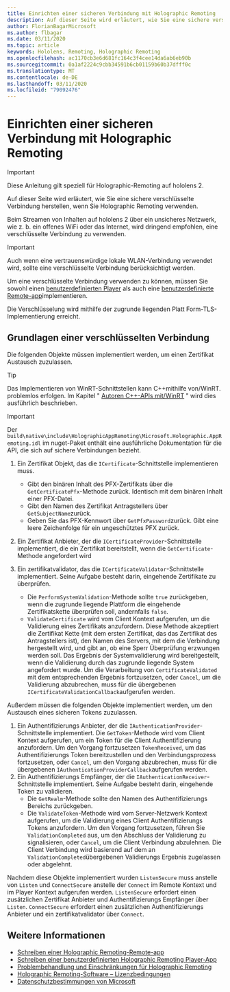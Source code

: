 ```yaml
---
title: Einrichten einer sicheren Verbindung mit Holographic Remoting
description: Auf dieser Seite wird erläutert, wie Sie eine sichere verschlüsselte Verbindung herstellen, wenn Sie Holographic Remoting verwenden.
author: FlorianBagarMicrosoft
ms.author: flbagar
ms.date: 03/11/2020
ms.topic: article
keywords: Hololens, Remoting, Holographic Remoting
ms.openlocfilehash: ac1170cb3e6d681fc164c3f4cee14da6ab6eb90b
ms.sourcegitcommit: 0a1af2224c9cbb34591b6cb01159b60b37dfff0c
ms.translationtype: MT
ms.contentlocale: de-DE
ms.lasthandoff: 03/11/2020
ms.locfileid: "79092476"
---
```

# <a name="establishing-a-secure-connection-with-holographic-remoting"></a>Einrichten einer sicheren Verbindung mit Holographic Remoting

>[!IMPORTANT]
>Diese Anleitung gilt speziell für Holographic-Remoting auf hololens 2.

Auf dieser Seite wird erläutert, wie Sie eine sichere verschlüsselte Verbindung herstellen, wenn Sie Holographic Remoting verwenden.

Beim Streamen von Inhalten auf hololens 2 über ein unsicheres Netzwerk, wie z. b. ein offenes WiFi oder das Internet, wird dringend empfohlen, eine verschlüsselte Verbindung zu verwenden.

>[!IMPORTANT]
>Auch wenn eine vertrauenswürdige lokale WLAN-Verbindung verwendet wird, sollte eine verschlüsselte Verbindung berücksichtigt werden.

Um eine verschlüsselte Verbindung verwenden zu können, müssen Sie sowohl einen [benutzerdefinierten Player](holographic-remoting-create-player.md) als auch eine [benutzerdefinierte Remote-app](holographic-remoting-create-host.md)implementieren.

Die Verschlüsselung wird mithilfe der zugrunde liegenden Platt Form-TLS-Implementierung erreicht.

## <a name="basics-of-an-encrypted-connection"></a>Grundlagen einer verschlüsselten Verbindung

Die folgenden Objekte müssen implementiert werden, um einen Zertifikat Austausch zuzulassen.

>[!TIP]
>Das Implementieren von WinRT-Schnittstellen kann C++mithilfe von/WinRT. problemlos erfolgen. Im Kapitel " [Autoren C++-APIs mit/WinRT](https://docs.microsoft.com//windows/uwp/cpp-and-winrt-apis/author-apis) " wird dies ausführlich beschrieben.

>[!IMPORTANT]
>Der ```build\native\include\HolographicAppRemoting\Microsoft.Holographic.AppRemoting.idl``` im nuget-Paket enthält eine ausführliche Dokumentation für die API, die sich auf sichere Verbindungen bezieht.

1) Ein Zertifikat Objekt, das die ```ICertificate```-Schnittstelle implementieren muss.

    * Gibt den binären Inhalt des PFX-Zertifikats über die ```GetCertificatePfx```-Methode zurück. Identisch mit dem binären Inhalt einer PFX-Datei.
    * Gibt den Namen des Zertifikat Antragstellers über ```GetSubjectName```zurück.
    * Geben Sie das PFX-Kennwort über ```GetPfxPassword```zurück. Gibt eine leere Zeichenfolge für ein ungeschütztes PFX zurück.

2) Ein Zertifikat Anbieter, der die ```ICertificateProvider```-Schnittstelle implementiert, die ein Zertifikat bereitstellt, wenn die ```GetCertificate```-Methode angefordert wird

3) Ein zertifikatvalidator, das die ```ICertificateValidator```-Schnittstelle implementiert. Seine Aufgabe besteht darin, eingehende Zertifikate zu überprüfen.
    * Die ```PerformSystemValidation```-Methode sollte ```true``` zurückgeben, wenn die zugrunde liegende Plattform die eingehende Zertifikatskette überprüfen soll, andernfalls ```false```.
    * ```ValidateCertificate``` wird vom Client Kontext aufgerufen, um die Validierung eines Zertifikats anzufordern. Diese Methode akzeptiert die Zertifikat Kette (mit dem ersten Zertifikat, das das Zertifikat des Antragstellers ist), den Namen des Servers, mit dem die Verbindung hergestellt wird, und gibt an, ob eine Sperr Überprüfung erzwungen werden soll. Das Ergebnis der Systemvalidierung wird bereitgestellt, wenn die Validierung durch das zugrunde liegende System angefordert wurde. Um die Verarbeitung von ```CertificateValidated``` mit dem entsprechenden Ergebnis fortzusetzen, oder ```Cancel```, um die Validierung abzubrechen, muss für die übergebenen ```ICertificateValidationCallback```aufgerufen werden.

Außerdem müssen die folgenden Objekte implementiert werden, um den Austausch eines sicheren Tokens zuzulassen.

1) Ein Authentifizierungs Anbieter, der die ```IAuthenticationProvider```-Schnittstelle implementiert. Die ```GetToken```-Methode wird vom Client Kontext aufgerufen, um ein Token für die Client Authentifizierung anzufordern. Um den Vorgang fortzusetzen ```TokenReceived```, um das Authentifizierungs Token bereitzustellen und den Verbindungsprozess fortzusetzen, oder ```Cancel```, um den Vorgang abzubrechen, muss für die übergebenen ```IAuthenticationProviderCallback```aufgerufen werden.
2) Ein Authentifizierungs Empfänger, der die ```IAuthenticationReceiver```-Schnittstelle implementiert. Seine Aufgabe besteht darin, eingehende Token zu validieren.
    * Die ```GetRealm```-Methode sollte den Namen des Authentifizierungs Bereichs zurückgeben.
    * Die ```ValidateToken```-Methode wird vom Server-Netzwerk Kontext aufgerufen, um die Validierung eines Client Authentifizierungs Tokens anzufordern. Um den Vorgang fortzusetzen, führen Sie ```ValidationCompleted``` aus, um den Abschluss der Validierung zu signalisieren, oder ```Cancel```, um die Client Verbindung abzulehnen. Die Client Verbindung wird basierend auf dem an ```ValidationCompleted```übergebenen Validierungs Ergebnis zugelassen oder abgelehnt. 

Nachdem diese Objekte implementiert wurden ```ListenSecure``` muss anstelle von ```Listen``` und ```ConnectSecure``` anstelle der ```Connect``` im Remote Kontext und im Player Kontext aufgerufen werden. ```ListenSecure``` erfordert einen zusätzlichen Zertifikat Anbieter und Authentifizierungs Empfänger über ```Listen```. ```ConnectSecure``` erfordert einen zusätzlichen Authentifizierungs Anbieter und ein zertifikatvalidator über ```Connect```.

## <a name="see-also"></a>Weitere Informationen
* [Schreiben einer Holographic Remoting-Remote-app](holographic-remoting-create-host.md)
* [Schreiben einer benutzerdefinierten Holographic Remoting Player-App](holographic-remoting-create-player.md)
* [Problembehandlung und Einschränkungen für Holographic Remoting](holographic-remoting-troubleshooting.md)
* [Holographic Remoting-Software – Lizenzbedingungen](https://docs.microsoft.com//legal/mixed-reality/microsoft-holographic-remoting-software-license-terms)
* [Datenschutzbestimmungen von Microsoft](https://go.microsoft.com/fwlink/?LinkId=521839)
